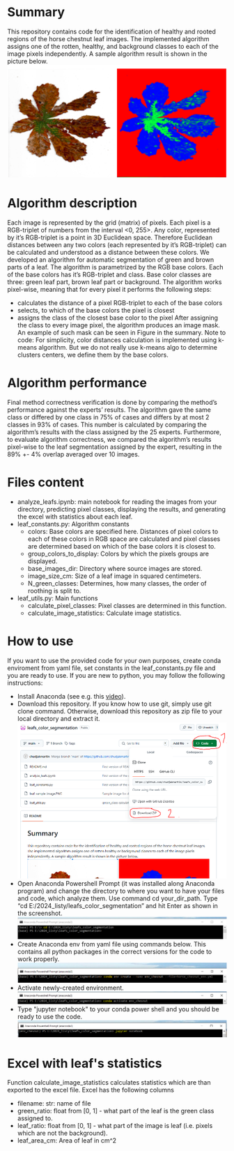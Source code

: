 # Summary
This repository contains code for the identification of healthy and rooted regions of the horse chestnut leaf images. The implemented algorithm assigns one of the rotten, healthy, and background classes to each of the image pixels independently. A sample algorithm result is shown in the picture below.
![sample_leaf_segmentation](images_for_readme/leaf_sample_image.PNG)

# Algorithm description
Each image is represented by the grid (matrix) of pixels. Each pixel is a RGB-triplet of numbers from the interval <0, 255>. Any color, represented by it’s RGB-triplet is a point in 3D Euclidean space. Therefore Euclidean distances between any two colors (each represented by it’s RGB-triplet) can be calculated and understood as a distance between these colors. 
We developed an algorithm for automatic segmentation of green and brown parts of a leaf. The algorithm is parametrized by the RGB base colors. Each of the base colors has it’s RGB-triplet and class. Base color classes are three: green leaf part, brown leaf part or background.
The algorithm works pixel-wise, meaning that for every pixel it performs the following steps:
-  calculates the distance of a pixel RGB-triplet to each of the base colors
-  selects, to which of the base colors the pixel is closest
-  assigns the class of the closest base color to the pixel
After assigning the class to every image pixel, the algorithm produces an image mask. An example of such mask can be seen in Figure in the summary. 
Note to code: For simplicity, color distances calculation is implemented using k-means algorithm. But we do not really use k-means algo to determine clusters centers, we define them by the base colors.

# Algorithm performance
Final method correctness verification is done by comparing the method’s performance against the experts’ results. The algorithm gave the same class or differed by one class in 75% of cases and differs by at most 2 classes in 93% of cases. This number is calculated by comparing the algorithm’s results with the class assigned by the 25 experts. Furthermore, to evaluate algorithm correctness, we compared the algorithm’s results pixel-wise to the leaf segmentation assigned by the expert, resulting in the 89% +- 4% overlap averaged over 10 images.

# Files content
- analyze_leafs.ipynb: main notebook for reading the images from your directory, predicting pixel classes, displaying the results, and generating the excel with statistics about each leaf.
- leaf_constants.py: Algorithm constants
    - colors: Base colors are specified here. Distances of pixel colors to each of these colors in RGB space are calculated and pixel classes are determined based on  which of the base colors it is closest to.
    - group_colors_to_display: Colors by which the pixels groups are displayed.
    - base_images_dir: Directory where source images are stored.
    - image_size_cm: Size of a leaf image in squared centimeters.
    - N_green_classes: Determines, how many classes, the order of roothing is split to.
- leaf_utils.py: Main functions
    - calculate_pixel_classes: Pixel classes are determined in this function.
    - calculate_image_statistics: Calculate image statistics.

# How to use

If you want to use the provided code for your own purposes, create conda enviroment from yaml file, set constants in the leaf_constants.py file and you are ready to use. If you are new to python, you may follow the following instructions:
- Install Anaconda (see e.g. this [video](https://www.youtube.com/watch?v=UTqOXwAi1pE)).
- Download this repository. If you know how to use git, simply use git clone command. Otherwise, download this repository as zip file to your local directory and extract it.
![download repo files](images_for_readme/download_repo.PNG)
- Open Anaconda Powershell Prompt (it was installed along Anaconda program) and change the directory to where you want to have your files and code, which analyze them. Use command cd your_dir_path. Type “cd E:/2024_listy/leafs_color_segmentation” and hit Enter as shown in the screenshot.
![change directory](images_for_readme/change_directory.PNG)
- Create Anaconda env from yaml file using commands below. This contains all python packages in the correct versions for the code to work properly.
![create enviroment](images_for_readme/create_env.PNG)
- Activate newly-created environment.
![activate enviroment](images_for_readme/activate_env.PNG)
- Type "jupyter notebook" to your conda power shell and you should be ready to use the code.
![run jupyter notebook](images_for_readme/run_jupyter_notebook.PNG)

# Excel with leaf's statistics
Function calculate_image_statistics calculates statistics which are than exported to the excel file. Excel has the following columns
- filename: str: name of file
- green_ratio: float from [0, 1] - what part of the leaf is the green class assigned to.
- leaf_ratio: float from [0, 1] - what part of the image is leaf (i.e. pixels which are not the background).
- leaf_area_cm: Area of leaf in cm^2
